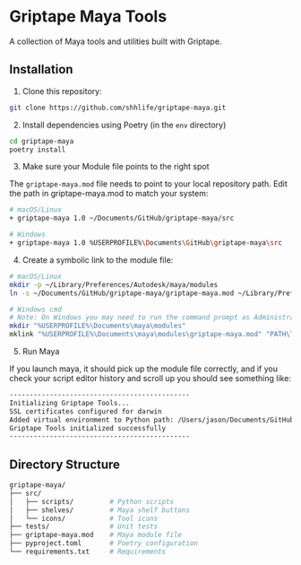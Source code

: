 # Griptape Maya Tools

A collection of Maya tools and utilities built with Griptape.

## Installation

1. Clone this repository:
```bash
git clone https://github.com/shhlife/griptape-maya.git
```

2. Install dependencies using Poetry (in the `env` directory)

```bash
cd griptape-maya
poetry install
```

3. Make sure your Module file points to the right spot

The `griptape-maya.mod` file needs to point to your local repository path. Edit the path in griptape-maya.mod to match your system:

```bash
# macOS/Linux
+ griptape-maya 1.0 ~/Documents/GitHub/griptape-maya/src

# Windows
+ griptape-maya 1.0 %USERPROFILE%\Documents\GitHub\griptape-maya\src
```

4. Create a symbolic link to the module file:

```bash
# macOS/Linux
mkdir -p ~/Library/Preferences/Autodesk/maya/modules
ln -s ~/Documents/GitHub/griptape-maya/griptape-maya.mod ~/Library/Preferences/Autodesk/maya/modules/griptape-maya.mod

# Windows cmd
# Note: On Windows you may need to run the command prompt as Administrator to create symbolic links
mkdir "%USERPROFILE%\Documents\maya\modules"
mklink "%USERPROFILE%\Documents\maya\modules\griptape-maya.mod" "PATH\TO\griptape-maya\griptape-maya.mod"
```



5. Run Maya

If you launch maya, it should pick up the module file correctly, and if you check your script editor history and scroll up you should see something like:

```bash
---------------------------------------------
Initializing Griptape Tools...
SSL certificates configured for darwin
Added virtual environment to Python path: /Users/jason/Documents/GitHub/griptape-maya/.venv/lib/python3.11/site-packages
Griptape Tools initialized successfully
---------------------------------------------
```

## Directory Structure

```bash
griptape-maya/
├── src/
│   ├── scripts/         # Python scripts
│   ├── shelves/         # Maya shelf buttons
│   └── icons/           # Tool icons
├── tests/               # Unit tests
├── griptape-maya.mod    # Maya module file
├── pyproject.toml       # Poetry configuration
└── requirements.txt     # Requirements
```
